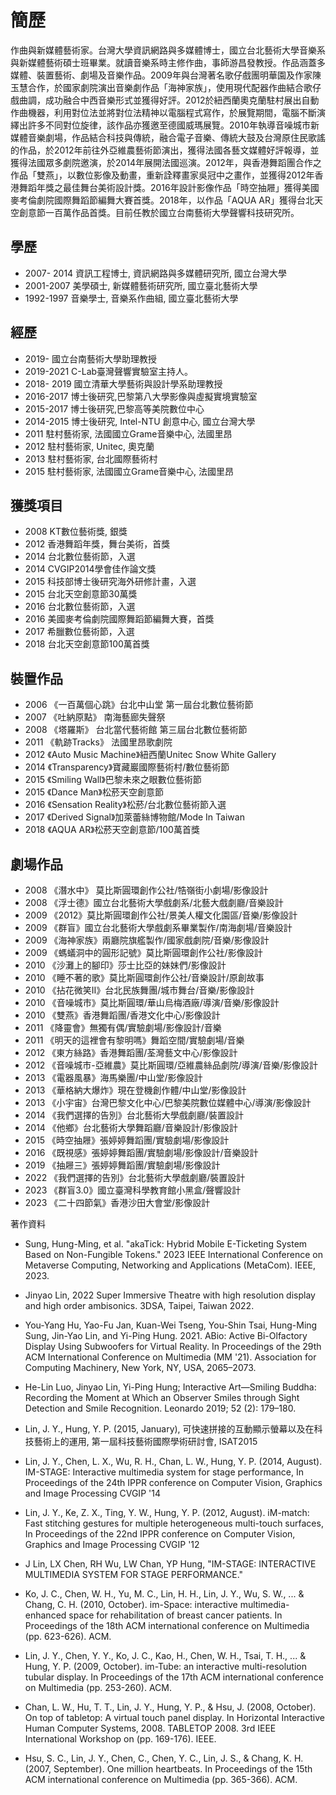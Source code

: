 # 簡歷

作曲與新媒體藝術家。台灣大學資訊網路與多媒體博士，國立台北藝術大學音樂系與新媒體藝術碩士班畢業。就讀音樂系時主修作曲，事師游昌發教授。作品涵蓋多媒體、裝置藝術、劇場及音樂作品。2009年與台灣著名歌仔戲團明華園及作家陳玉慧合作，於國家劇院演出音樂劇作品「海神家族」，使用現代配器作曲結合歌仔戲曲調，成功融合中西音樂形式並獲得好評。2012於紐西蘭奧克蘭駐村展出自動作曲機器，利用對位法並將對位法精神以電腦程式寫作，於展覽期間，電腦不斷演繹出許多不同對位旋律，該作品亦獲邀至德國威瑪展覽。2010年執導音噪城市新媒體音樂劇場，作品結合科技與傳統，融合電子音樂、傳統大鼓及台灣原住民歌謠的作品，於2012年前往外亞維農藝術節演出，獲得法國各藝文媒體好評報導，並獲得法國眾多劇院邀演，於2014年展開法國巡演。2012年，與香港舞蹈團合作之作品「雙燕」，以數位影像及動畫，重新詮釋畫家吳冠中之畫作，並獲得2012年香港舞蹈年獎之最佳舞台美術設計獎。2016年設計影像作品「時空抽屜」獲得美國麥考倫劇院國際舞蹈節編舞大賽首獎。2018年，以作品「AQUA AR」獲得台北天空創意節一百萬作品首獎。目前任教於國立台南藝術大學聲響科技研究所。

## 學歷
* 2007-	2014 資訊工程博士, 資訊網路與多媒體研究所, 國立台灣大學
* 2001-2007 美學碩士, 新媒體藝術研究所, 國立臺北藝術大學
* 1992-1997 音樂學士, 音樂系作曲組, 國立臺北藝術大學

## 經歷
* 2019-		國立台南藝術大學助理教授
* 2019-2021	C-Lab臺灣聲響實驗室主持人。
* 2018-	2019	國立清華大學藝術與設計學系助理教授
* 2016-2017	博士後研究,巴黎第八大學影像與虛擬實境實驗室
* 2015-2017	博士後研究,巴黎高等美院數位中心
* 2014-2015 	博士後研究, Intel-NTU 創意中心, 國立台灣大學
* 2011		駐村藝術家, 法國國立Grame音樂中心, 法國里昂
* 2012 		駐村藝術家, Unitec, 奧克蘭
* 2013 		駐村藝術家, 台北國際藝術村
* 2015 		駐村藝術家, 法國國立Grame音樂中心, 法國里昂


## 獲獎項目
* 2008 KT數位藝術獎, 銀獎
* 2012 香港舞蹈年獎，舞台美術，首獎
* 2014 台北數位藝術節，入選
* 2014 CVGIP2014學會佳作論文獎
* 2015 科技部博士後研究海外研修計畫，入選
* 2015 台北天空創意節30萬獎
* 2016 台北數位藝術節，入選
* 2016 美國麥考倫劇院國際舞蹈節編舞大賽，首獎
* 2017 希臘數位藝術節，入選
* 2018 台北天空創意節100萬首獎

## 裝置作品
* 2006 《一百萬個心跳》台北中山堂 第一屆台北數位藝術節 
* 2007 《吐納原點》 南海藝廊失聲祭 
* 2008 《塔羅斯》 台北當代藝術館 第三屆台北數位藝術節 
* 2011 《軌跡Tracks》 法國里昂歌劇院 
* 2012 《Auto Music Machine》紐西蘭Unitec Snow White Gallery
* 2014 《Transparency》寶藏巖國際藝術村/數位藝術節
* 2015 《Smiling Wall》巴黎未來之眼數位藝術節
* 2015 《Dance Man》松菸天空創意節
* 2016 《Sensation Reality》松菸/台北數位藝術節入選
* 2017 《Derived Signal》加萊蕾絲博物館/Mode In Taiwan
* 2018 《AQUA AR》松菸天空創意節/100萬首獎

## 劇場作品 
* 2008 《潛水中》 莫比斯圓環創作公社/牿嶺街小劇場/影像設計 
* 2008 《浮士德》國立台北藝術大學戲劇系/北藝大戲劇廳/音樂設計 
* 2009 《2012》莫比斯圓環創作公社/景美人權文化園區/音樂/影像設計 
* 2009 《群盲》國立台北藝術大學戲劇系畢業製作/南海劇場/音樂設計 
* 2009 《海神家族》兩廳院旗艦製作/國家戲劇院/音樂/影像設計 
* 2009 《螞蟻洞中的圓形記號》莫比斯圓環創作公社/影像設計 
* 2010 《沙灘上的腳印》莎士比亞的妹妹們/影像設計 
* 2010 《睡不著的歌》莫比斯圓環創作公社/音樂設計/原創故事 
* 2010 《拈花微笑II》台北民族舞團/城市舞台/音樂/影像設計 
* 2010 《音噪城市》莫比斯圓環/華山烏梅酒廠/導演/音樂/影像設計
* 2010 《雙燕》香港舞蹈團/香港文化中心/影像設計
* 2011 《降靈會》無獨有偶/實驗劇場/影像設計/音樂
* 2011 《明天的這裡會有黎明嗎》舞蹈空間/實驗劇場/音樂
* 2012 《東方絲路》香港舞蹈團/荃灣藝文中心/影像設計
* 2012 《音噪城市-亞維農》莫比斯圓環/亞維農絲品劇院/導演/音樂/影像設計
* 2013 《電器風暴》海馬樂團/中山堂/影像設計
* 2013 《華格納大爆炸》現在登機創作體/中山堂/影像設計
* 2013 《小宇宙》台灣巴黎文化中心/巴黎美院數位媒體中心/導演/影像設計
* 2014 《我們選擇的告別》台北藝術大學戲劇廳/裝置設計
* 2014 《他鄉》台北藝術大學舞蹈廳/音樂設計/影像設計
* 2015 《時空抽屜》張婷婷舞蹈團/實驗劇場/影像設計
* 2016 《既視感》張婷婷舞蹈團/實驗劇場/影像設計/音樂設計
* 2019 《抽屜三》張婷婷舞蹈團/實驗劇場/影像設計
* 2022 《我們選擇的告別》台北藝術大學戲劇廳/裝置設計
* 2023 《群盲3.0》國立臺灣科學教育館小黑盒/聲響設計
* 2023 《二十四節氣》香港沙田大會堂/影像設計

著作資料

* Sung, Hung-Ming, et al. "akaTick: Hybrid Mobile E-Ticketing System Based on Non-Fungible Tokens." 2023 IEEE International Conference on Metaverse Computing, Networking and Applications (MetaCom). IEEE, 2023.

* Jinyao Lin, 2022 Super Immersive Theatre with high resolution display and high order ambisonics. 3DSA, Taipei, Taiwan 2022.
  
* You-Yang Hu, Yao-Fu Jan, Kuan-Wei Tseng, You-Shin Tsai, Hung-Ming Sung, Jin-Yao Lin, and Yi-Ping Hung. 2021. ABio: Active Bi-Olfactory Display Using Subwoofers for Virtual Reality. In Proceedings of the 29th ACM International Conference on Multimedia (MM '21). Association for Computing Machinery, New York, NY, USA, 2065–2073. 

* He-Lin Luo, Jinyao Lin, Yi-Ping Hung; Interactive Art—Smiling Buddha: Recording the Moment at Which an Observer Smiles through Sight Detection and Smile Recognition. Leonardo 2019; 52 (2): 179–180.
 
* Lin, J. Y., Hung, Y. P. (2015, January), 可快速拼接的互動顯示螢幕以及在科技藝術上的運用, 第一屆科技藝術國際學術研討會, ISAT2015

* Lin, J. Y., Chen, L. X., Wu, R. H., Chan, L. W., Hung, Y. P. (2014, August). IM-STAGE: Interactive multimedia system for stage performance, In Proceedings of the 24th IPPR conference on Computer Vision, Graphics and Image Processing CVGIP '14

* Lin, J. Y., Ke, Z. X., Ting, Y. W., Hung, Y. P.  (2012, August). iM-match: Fast stitching gestures for multiple heterogeneous multi-touch surfaces, In Proceedings of the 22nd IPPR conference on Computer Vision, Graphics and Image Processing CVGIP '12

* J Lin, LX Chen, RH Wu, LW Chan, YP Hung, "IM-STAGE: INTERACTIVE MULTIMEDIA SYSTEM FOR STAGE PERFORMANCE."

* Ko, J. C., Chen, W. H., Yu, M. C., Lin, H. H., Lin, J. Y., Wu, S. W., ... & Chang, C. H. (2010, October). im-Space: interactive multimedia-enhanced space for rehabilitation of breast cancer patients. In Proceedings of the 18th ACM international conference on Multimedia (pp. 623-626). ACM.

* Lin, J. Y., Chen, Y. Y., Ko, J. C., Kao, H., Chen, W. H., Tsai, T. H., ... & Hung, Y. P. (2009, October). im-Tube: an interactive multi-resolution tubular display. In Proceedings of the 17th ACM international conference on Multimedia (pp. 253-260). ACM.
    
* Chan, L. W., Hu, T. T., Lin, J. Y., Hung, Y. P., & Hsu, J. (2008, October). On top of tabletop: A virtual touch panel display. In Horizontal Interactive Human Computer Systems, 2008. TABLETOP 2008. 3rd IEEE International Workshop on (pp. 169-176). IEEE.
  
* Hsu, S. C., Lin, J. Y., Chen, C., Chen, Y. C., Lin, J. S., & Chang, K. H. (2007, September). One million heartbeats. In Proceedings of the 15th ACM international conference on Multimedia (pp. 365-366). ACM.


